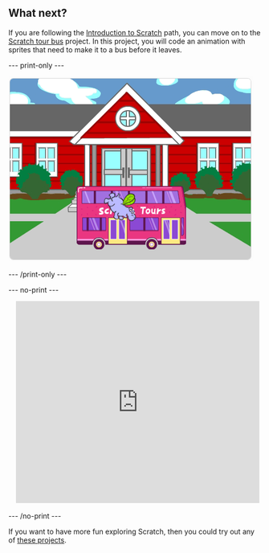 ## What next?

If you are following the [Introduction to Scratch](https://projects.raspberrypi.org/en/pathways/scratch-intro) path, you can move on to the [Scratch tour bus](https://projects.raspberrypi.org/en/projects/scratch-tour-bus) project. In this project, you will code an animation with sprites that need to make it to a bus before it leaves.

--- print-only ---

![Scratch tour bus screenshot showing characters and a bus](images/scratch-tour-bus.png)

--- /print-only ---

--- no-print ---

<div class="scratch-preview" style="margin-left: 15px;">
  <iframe allowtransparency="true" width="485" height="402" src="https://scratch.mit.edu/projects/embed/486719199/?autostart=false" frameborder="0"></iframe>
</div>

--- /no-print ---

If you want to have more fun exploring Scratch, then you could try out any of [these projects](https://projects.raspberrypi.org/en/projects?software%5B%5D=scratch&curriculum%5B%5D=%201).
